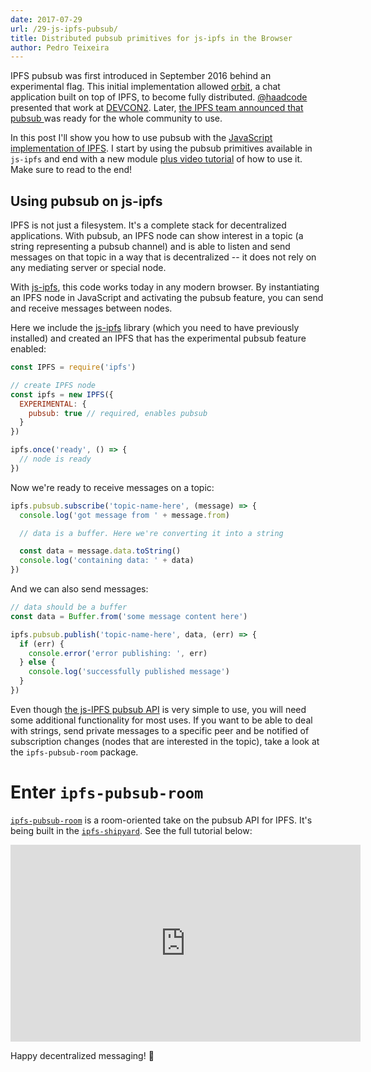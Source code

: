 ```yaml
---
date: 2017-07-29
url: /29-js-ipfs-pubsub/
title: Distributed pubsub primitives for js-ipfs in the Browser
author: Pedro Teixeira
---
```


IPFS pubsub was first introduced in September 2016 behind an experimental flag. This initial implementation allowed [orbit](https://orbit.chat/), a chat application built on top of IPFS, to become fully distributed. [@haadcode](https://github.com/haadcode) presented that work at [DEVCON2](https://www.youtube.com/watch?v=vQrbxyDPSXg). Later, [the IPFS team announced that pubsub ](https://ipfs.io/blog/25-pubsub) was ready for the whole community to use.

In this post I'll show you how to use pubsub with the [JavaScript implementation of IPFS](https://github.com/ipfs/js-ipfs). I start by using the pubsub primitives available in `js-ipfs` and end with a new module [plus video tutorial](https://youtu.be/Nv_Teb--1zg) of how to use it. Make sure to read to the end!

## Using pubsub on js-ipfs

IPFS is not just a filesystem. It's a complete stack for decentralized applications. With pubsub, an IPFS node can show interest in a topic (a string representing a pubsub channel) and is able to listen and send messages on that topic in a way that is decentralized -- it does not rely on any mediating server or special node.

With [js-ipfs](https://github.com/ipfs/js-ipfs), this code works today in any modern browser. By instantiating an IPFS node in JavaScript and activating the pubsub feature, you can send and receive messages between nodes.

Here we include the [js-ipfs](https://github.com/ipfs/js-ipfs) library (which you need to have previously installed) and created an IPFS that has the experimental pubsub feature enabled:

```js
const IPFS = require('ipfs')

// create IPFS node
const ipfs = new IPFS({
  EXPERIMENTAL: {
    pubsub: true // required, enables pubsub
  }
})

ipfs.once('ready', () => {
  // node is ready
})
```

Now we're ready to receive messages on a topic:

```js
ipfs.pubsub.subscribe('topic-name-here', (message) => {
  console.log('got message from ' + message.from)

  // data is a buffer. Here we're converting it into a string

  const data = message.data.toString()
  console.log('containing data: ' + data)
})
```

And we can also send messages:

```js
// data should be a buffer
const data = Buffer.from('some message content here')

ipfs.pubsub.publish('topic-name-here', data, (err) => {
  if (err) {
    console.error('error publishing: ', err)
  } else {
    console.log('successfully published message')
  }
})
```

Even though [the js-IPFS pubsub API](https://github.com/ipfs/interface-ipfs-core/tree/master/API/pubsub#pubsub-api) is very simple to use, you will need some additional functionality for most uses. If you want to be able to deal with strings, send private messages to a specific peer and be notified of subscription changes (nodes that are interested in the topic), take a look at the `ipfs-pubsub-room` package.

# Enter `ipfs-pubsub-room`

[`ipfs-pubsub-room`](https://github.com/ipfs-shipyard/ipfs-pubsub-room) is a room-oriented take on the pubsub API for IPFS. It's being built in the [`ipfs-shipyard`](https://github.com/ipfs-shipyard). See the full tutorial below:

<iframe width="560" height="315" src="https://www.youtube.com/embed/Nv_Teb--1zg" frameborder="0" allowfullscreen></iframe>

Happy decentralized messaging! 🎉
